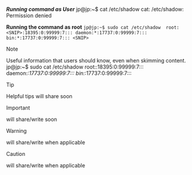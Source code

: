 ***Running command as User***
jp@jp:~$ cat /etc/shadow 
cat: /etc/shadow: Permission denied

**Running the command as root**
`jp@jp:~$ sudo cat /etc/shadow 
root:<SNIP>:18395:0:99999:7:::
daemon:*:17737:0:99999:7:::
bin:*:17737:0:99999:7:::
<SNIP>`

> [!NOTE]
> Useful information that users should know, even when skimming content.
> jp@jp:~$ sudo cat /etc/shadow 
> root:<SNIP>:18395:0:99999:7:::
> daemon:*:17737:0:99999:7:::
> bin:*:17737:0:99999:7:::

> [!TIP]
> Helpful tips will share soon

> [!IMPORTANT]
> will share/write soon


> [!WARNING]
>  will share/write when applicable

> [!CAUTION]
> will share/write when applicable
